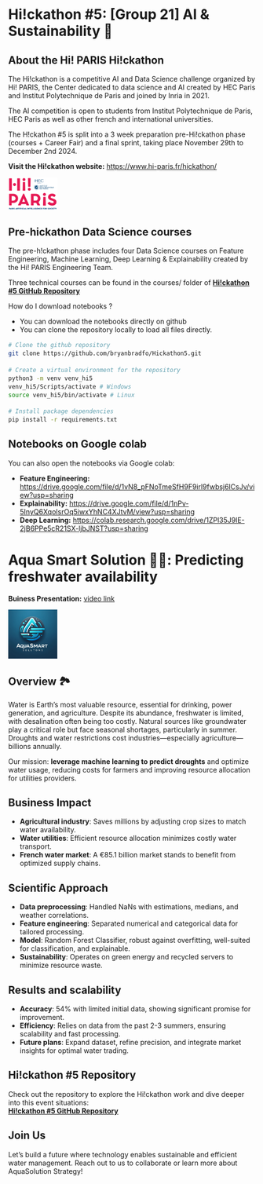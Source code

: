 # Hi!ckathon #5: [Group 21] AI & Sustainability 🌲

## About the Hi! PARIS Hi!ckathon

The Hi!ckathon is a competitive AI and Data Science challenge organized by Hi! PARIS, the Center dedicated to data science and AI created by HEC Paris and Institut Polytechnique de Paris and joined by Inria in 2021.

The AI competition is open to students from Institut Polytechnique de Paris, HEC Paris as well as other french and international universities.

The H!ckathon #5 is split into a 3 week preparation pre-Hi!ckathon phase (courses + Career Fair) and a final sprint, taking place November 29th to December 2nd 2024.

**Visit the Hi!ckathon website:** https://www.hi-paris.fr/hickathon/


<!-- [![Hi! PARIS](./images/logo_hiparis/hi-paris.png)](https://www.hi-paris.fr/hickathon/) -->

<img src="./images/logo_hiparis/hi-paris.png" alt="hiparis_hackathon" width="100">


## Pre-hickathon Data Science courses

The pre-h!ckathon phase includes four Data Science courses on Feature Engineering, Machine Learning, Deep Learning & Explainability created by the Hi! PARIS Engineering Team.

Three technical courses can be found in the courses/ folder of [**Hi!ckathon #5 GitHub Repository**](https://github.com/hi-paris/Hickathon5/tree/main)

How do I download notebooks ?

- You can download the notebooks directly on github
- You can clone the repository locally to load all files directly.

```bash
# Clone the github repository 
git clone https://github.com/bryanbradfo/Hickathon5.git

# Create a virtual environment for the repository
python3 -m venv venv_hi5
venv_hi5/Scripts/activate # Windows
source venv_hi5/bin/activate # Linux

# Install package dependencies
pip install -r requirements.txt
```

## Notebooks on Google colab

You can also open the notebooks via Google colab:

- **Feature Engineering:** https://drive.google.com/file/d/1vN8_pFNoTmeSfH9F9irl9fwbsj6lCsJv/view?usp=sharing
- **Explainability:** https://drive.google.com/file/d/1nPv-5InyQ6XqoIsrOq5iwxYhNC4XJtvM/view?usp=sharing
- **Deep Learning:** https://colab.research.google.com/drive/1ZPl35J9lE-2jB6PPe5cR21SX-ljbJNST?usp=sharing

# Aqua Smart Solution 🫗❌: Predicting freshwater availability 

<!-- ![AquaSmart Solution Logo](/images/logo_startup/aquasmartsolution.png) -->

**Buiness Presentation:** [video link](https://drive.google.com/file/d/1ZsgbfyUFnrIRktJqUcCCRhGZLdSBVJbH/view?usp=sharing)

<img src="./images/logo_startup/aquasmartsolution.png" alt="Description" width="100">

## Overview 🏞️
Water is Earth’s most valuable resource, essential for drinking, power generation, and agriculture. Despite its abundance, freshwater is limited, with desalination often being too costly. Natural sources like groundwater play a critical role but face seasonal shortages, particularly in summer. Droughts and water restrictions cost industries—especially agriculture—billions annually.

Our mission: **leverage machine learning to predict droughts** and optimize water usage, reducing costs for farmers and improving resource allocation for utilities providers. 

## Business Impact
- **Agricultural industry**: Saves millions by adjusting crop sizes to match water availability.
- **Water utilities**: Efficient resource allocation minimizes costly water transport.
- **French water market**: A €85.1 billion market stands to benefit from optimized supply chains.

## Scientific Approach
- **Data preprocessing**: Handled NaNs with estimations, medians, and weather correlations.
- **Feature engineering**: Separated numerical and categorical data for tailored processing.
- **Model**: Random Forest Classifier, robust against overfitting, well-suited for classification, and explainable.
- **Sustainability**: Operates on green energy and recycled servers to minimize resource waste.

## Results and scalability
- **Accuracy**: 54% with limited initial data, showing significant promise for improvement.
- **Efficiency**: Relies on data from the past 2-3 summers, ensuring scalability and fast processing.
- **Future plans**: Expand dataset, refine precision, and integrate market insights for optimal water trading.


## Hi!ckathon #5 Repository

Check out the repository to explore the Hi!ckathon work and dive deeper into this event situations:  
[**Hi!ckathon #5 GitHub Repository**](https://github.com/hi-paris/Hickathon5/tree/main)


## Join Us
Let’s build a future where technology enables sustainable and efficient water management. Reach out to us to collaborate or learn more about AquaSolution Strategy!
